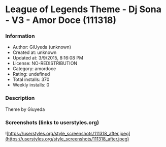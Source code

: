 # League of Legends Theme - Dj Sona - V3 - Amor Doce (111318)

### Information
- Author: GiUyeda (unknown)
- Created at: unknown
- Updated at: 3/9/2015, 8:16:08 PM
- License: NO-REDISTRIBUTION
- Category: amordoce
- Rating: undefined
- Total installs: 370
- Weekly installs: 0


### Description
Theme by Giuyeda


### Screenshots (links to userstyles.org)
![https://userstyles.org/style_screenshots/111318_after.jpeg](https://userstyles.org/style_screenshots/111318_after.jpeg)


